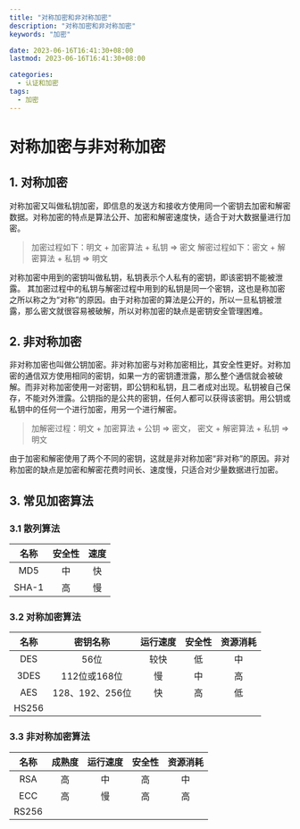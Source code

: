 ```yaml
---
title: "对称加密和非对称加密"
description: "对称加密和非对称加密"
keywords: "加密"

date: 2023-06-16T16:41:30+08:00
lastmod: 2023-06-16T16:41:30+08:00

categories:
  - 认证和加密
tags:
  - 加密
---
```


# 对称加密与非对称加密

## 1. 对称加密

对称加密又叫做私钥加密，即信息的发送方和接收方使用同一个密钥去加密和解密数据。对称加密的特点是算法公开、加密和解密速度快，适合于对大数据量进行加密。

> 加密过程如下：明文 + 加密算法 + 私钥 => 密文
> 解密过程如下：密文 + 解密算法 + 私钥 => 明文

对称加密中用到的密钥叫做私钥，私钥表示个人私有的密钥，即该密钥不能被泄露。 其加密过程中的私钥与解密过程中用到的私钥是同一个密钥，这也是称加密之所以称之为“对称”的原因。由于对称加密的算法是公开的，所以一旦私钥被泄露，那么密文就很容易被破解，所以对称加密的缺点是密钥安全管理困难。

## 2. 非对称加密

非对称加密也叫做公钥加密。非对称加密与对称加密相比，其安全性更好。对称加密的通信双方使用相同的密钥，如果一方的密钥遭泄露，那么整个通信就会被破解。而非对称加密使用一对密钥，即公钥和私钥，且二者成对出现。私钥被自己保存，不能对外泄露。公钥指的是公共的密钥，任何人都可以获得该密钥。用公钥或私钥中的任何一个进行加密，用另一个进行解密。

> 加解密过程：明文 + 加密算法 + 公钥 => 密文， 密文 + 解密算法 + 私钥 => 明文

由于加密和解密使用了两个不同的密钥，这就是非对称加密“非对称”的原因。非对称加密的缺点是加密和解密花费时间长、速度慢，只适合对少量数据进行加密。

## 3. 常见加密算法

### 3.1 散列算法

| 名称  | 安全性 | 速度 |
| :---: | :----: | :--: |
|  MD5  |   中   |  快  |
| SHA-1 |   高   |  慢  |

### 3.2 对称加密算法

|  名称  |    密钥名称     | 运行速度 | 安全性 | 资源消耗 |
| :---: | :-------------: | :------: | :----: | :------: |
|  DES  |      56位       |   较快   |   低   |    中    |
| 3DES  |  112位或168位   |    慢    |   中   |    高    |
|  AES  | 128、192、256位 |    快    |   高   |    低    |
| HS256 |                 |          |        |          |

### 3.3 非对称加密算法


|  名称  | 成熟度 | 运行速度 | 安全性 | 资源消耗 |
| :---: | :----: | :------: | :----: | :------: |
|  RSA  |   高   |    中    |   高   |    中    |
|  ECC  |   高   |    慢    |   高   |    高    |
| RS256 |        |          |        |          |

